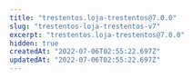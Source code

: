 ```yaml
---
title: "trestentos.loja-trestentos@7.0.0"
slug: "trestentos-loja-trestentos-v7"
excerpt: "trestentos.loja-trestentos@7.0.0"
hidden: true
createdAt: "2022-07-06T02:55:22.697Z"
updatedAt: "2022-07-06T02:55:22.697Z"
---
```

